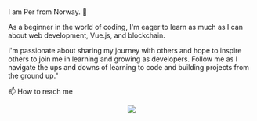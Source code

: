 ### 

I am Per from Norway. 👋

As a beginner in the world of coding, I'm eager to learn as much as I can about web development, Vue.js, and blockchain.

I'm passionate about sharing my journey with others and hope to inspire others to join me in learning and growing as developers.
Follow me as I navigate the ups and downs of learning to code and building projects from the ground up."


📫 How to reach me 
<p align="center">
  <a href="http://twitter.com/pdpkrypto">
    <img src="https://img.shields.io/twitter/follow/pdpkrypto?label=Twitter&logo=twitter&style=for-the-badge&color=blue" />
  </a>
</p>
<!--
**kodevasse/kodevasse** is a ✨ _special_ ✨ repository because its `README.md` (this file) appears on your GitHub profile.

Here are some ideas to get you started:

- 🔭 I’m currently working on ...
- 🌱 I’m currently learning ...
- 👯 I’m looking to collaborate on ...
- 🤔 I’m looking for help with ...
- 💬 Ask me about ...
- 📫 How to reach me: ...
- 😄 Pronouns: ...
- ⚡ Fun fact: ...
-->

